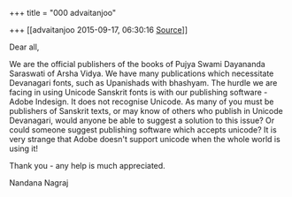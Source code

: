 +++
title = "000 advaitanjoo"

+++
[[advaitanjoo	2015-09-17, 06:30:16 [Source](https://groups.google.com/g/samskrita/c/hWlx5Lp2Gkc)]]



Dear all,

  

We are the official publishers of the books of Pujya Swami Dayananda Saraswati of Arsha Vidya. We have many publications which necessitate Devanagari fonts, such as Upanishads with bhashyam. The hurdle we are facing in using Unicode Sanskrit fonts is with our publishing software - Adobe Indesign. It does not recognise Unicode. As many of you must be publishers of Sanskrit texts, or may know of others who publish in Unicode Devanagari, would anyone be able to suggest a solution to this issue? Or could someone suggest publishing software which accepts unicode? It is very strange that Adobe doesn't support unicode when the whole world is using it!

  

Thank you - any help is much appreciated.

  

Nandana Nagraj


